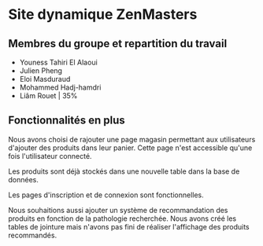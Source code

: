 # Site dynamique ZenMasters

## Membres du groupe et repartition du travail
- Youness Tahiri El Alaoui
- Julien Pheng
- Eloi Masduraud
- Mohammed Hadj-hamdri
- Liâm Rouet | 35%
  
## Fonctionnalités en plus
Nous avons choisi de rajouter une page magasin permettant aux utilisateurs d'ajouter des produits dans leur panier. 
Cette page n'est accessible qu'une fois l'utilisateur connecté. 

Les produits sont déjà stockés dans une nouvelle table dans la base de données. 

Les pages d'inscription et de connexion sont fonctionnelles. 

Nous souhaitions aussi ajouter un système de recommandation des produits en fonction de la pathologie recherchée. Nous avons créé les tables de jointure mais n'avons pas fini de réaliser l'affichage des produits recommandés.

